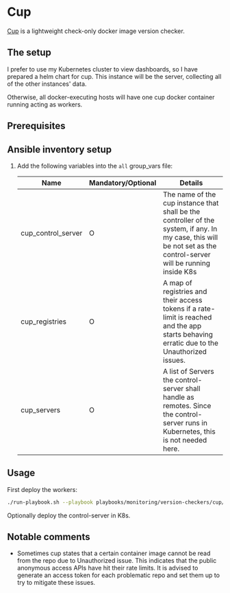 # Cup

[Cup](https://github.com/sergi0g/cup) is a lightweight check-only docker image version checker.

## The setup

I prefer to use my Kubernetes cluster to view dashboards, so I have prepared a helm chart for cup. This instance will be the server, collecting all of the other instances' data.

Otherwise, all docker-executing hosts will have one cup docker container running acting as workers.

## Prerequisites

## Ansible inventory setup

1. Add the following variables into the `all` group_vars file:

    | Name | Mandatory/Optional | Details |
    |------|--------------------|---------|
    |cup_control_server|O|The name of the cup instance that shall be the controller of the system, if any. In my case, this will be not set as the control-server will be running inside K8s|
    |cup_registries|O|A map of registries and their access tokens if a rate-limit is reached and the app starts behaving erratic due to the Unauthorized issues.|
    |cup_servers|O|A list of Servers the control-server shall handle as remotes. Since the control-server runs in Kubernetes, this is not needed here.|

## Usage

First deploy the workers:

```bash
./run-playbook.sh --playbook playbooks/monitoring/version-checkers/cup/deploy-cup.yaml --no-check
```

Optionally deploy the control-server in K8s.

## Notable comments

- Sometimes cup states that a certain container image cannot be read from the repo due to Unauthorized issue. This indicates that the public anonymous access APIs have hit their rate limits. It is advised to generate an access token for each problematic repo and set them up to try to mitigate these issues.
